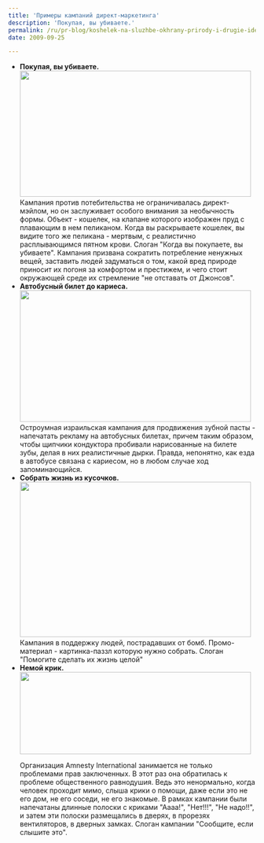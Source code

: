 ```yaml
---
title: 'Примеры кампаний директ-маркетинга'
description: 'Покупая, вы убиваете.'
permalink: /ru/pr-blog/koshelek-na-sluzhbe-okhrany-prirody-i-drugie-idei-direkt-marketinga
date: 2009-09-25

---
```

<ul>
<li><strong>Покупая, вы убиваете. </strong>
<img src="{{ site.assets }}/upload/ActiveWatchWallet.jpg" alt="" class="post__img" width="470" height="256">
Кампания против потебительства не ограничивалась директ-мэйлом, но он заслуживает особого внимания за необычность формы. Объект - кошелек, на клапане которого изображен пруд с плавающим в нем пеликаном. Когда вы раскрываете кошелек, вы видите того же пеликана - мертвым, с реалистично расплывающимся пятном крови. Слоган "Когда вы покупаете, вы убиваете". Кампания призвана сократить потребление ненужных вещей, заставить людей задуматься о том, какой вред природе приносит их погоня за комфортом и престижем, и чего стоит окружающей среде их стремление "не отставать от Джонсов".
</li>
<li><strong>Автобусный билет до кариеса. </strong>
<img src="{{ site.assets }}/upload/elmex-72.jpg" alt="" class="post__img" width="470" height="267">Остроумная израильская кампания для продвижения зубной пасты - напечатать рекламу на автобусных билетах, причем таким образом, чтобы щипчики кондуктора пробивали нарисованные на билете зубы, делая в них реалистичные дырки. Правда, непонятно, как езда в автобусе связана с кариесом, но в любом случае ход запоминающийся. </li>
<li><strong>Собрать жизнь из кусочков. </strong>
<img src="{{ site.assets }}/upload/Lifeline-Entry-Kit.jpg" alt="" class="post__img" width="470" height="315">
Кампания в поддержку людей, пострадавших от бомб. Промо-материал - картинка-паззл которую нужно собрать. Слоган "Помогите сделать их жизнь целой"</li>
<li><strong>Немой крик.</strong>

<img src="{{ site.assets }}/upload/amnestynooo.jpg" alt="" class="post__img" width="470" height="167">

Организация Amnesty International занимается не только проблемами прав заключенных. В этот раз она обратилась к проблеме общественного равнодушия. Ведь это ненормально, когда человек проходит мимо, слыша крики о помощи, даже если это не его дом, не его соседи, не его знакомые. В рамках кампании были напечатаны длинные полоски с криками "Аааа!", "Нет!!!", "Не надо!!", и затем эти полоски размещались в дверях, в прорезях вентиляторов, в дверных замках. Слоган кампании "Сообщите, если слышите это".</li></ul>



